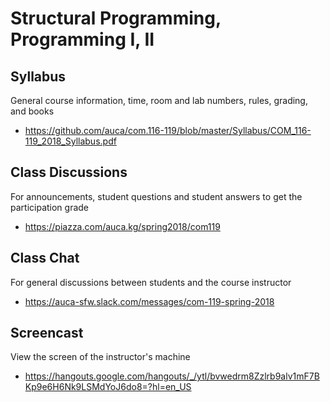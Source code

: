 # Structural Programming, Programming I, II

## Syllabus

General course information, time, room and lab numbers, rules, grading, and
books

* <https://github.com/auca/com.116-119/blob/master/Syllabus/COM_116-119_2018_Syllabus.pdf>

## Class Discussions

For announcements, student questions and student answers to get the
participation grade

* <https://piazza.com/auca.kg/spring2018/com119>

## Class Chat

For general discussions between students and the course instructor

* <https://auca-sfw.slack.com/messages/com-119-spring-2018>

## Screencast

View the screen of the instructor's machine

* <https://hangouts.google.com/hangouts/_/ytl/bvwedrm8Zzlrb9alv1mF7BKp9e6H6Nk9LSMdYoJ6do8=?hl=en_US>

